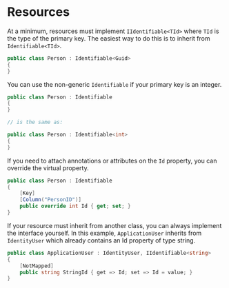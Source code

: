 # Resources

At a minimum, resources must implement `IIdentifiable<TId>` where `TId` is the type of the primary key. The easiest way to do this is to inherit from `Identifiable<TId>`.

```c#
public class Person : Identifiable<Guid>
{
}
```

You can use the non-generic `Identifiable` if your primary key is an integer.

```c#
public class Person : Identifiable
{
}

// is the same as:

public class Person : Identifiable<int>
{
}
```

If you need to attach annotations or attributes on the `Id` property,
you can override the virtual property.

```c#
public class Person : Identifiable
{
    [Key]
    [Column("PersonID")]
    public override int Id { get; set; }
}
```

If your resource must inherit from another class,
you can always implement the interface yourself.
In this example, `ApplicationUser` inherits from `IdentityUser`
which already contains an Id property of type string.

```c#
public class ApplicationUser : IdentityUser, IIdentifiable<string>
{
    [NotMapped]
    public string StringId { get => Id; set => Id = value; }
}
```
